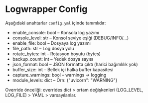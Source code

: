 # Logwrapper Config

Aşağıdaki anahtarlar `config.yml` içinde tanımlıdır:

- enable_console: bool – Konsola log yazımı
- console_level: str – Konsol seviye eşiği (DEBUG/INFO/...)
- enable_file: bool – Dosyaya log yazımı
- file_path: str – Log dosya yolu
- rotate_bytes: int – Rotasyon boyutu (bytes)
- backup_count: int – Yedek dosya sayısı
- json_format: bool – JSON formatta çıktı (harici bağımlılık yok)
- buffer_size: int – Bellek içi halka buffer kapasitesi
- capture_warnings: bool – warnings -> logging
- module_levels: dict – Örn: {"uvicorn": "WARNING"}

Override önceliği: overrides dict > ortam değişkenleri (LOG_LEVEL, LOG_FILE) > YAML > varsayılanlar.
